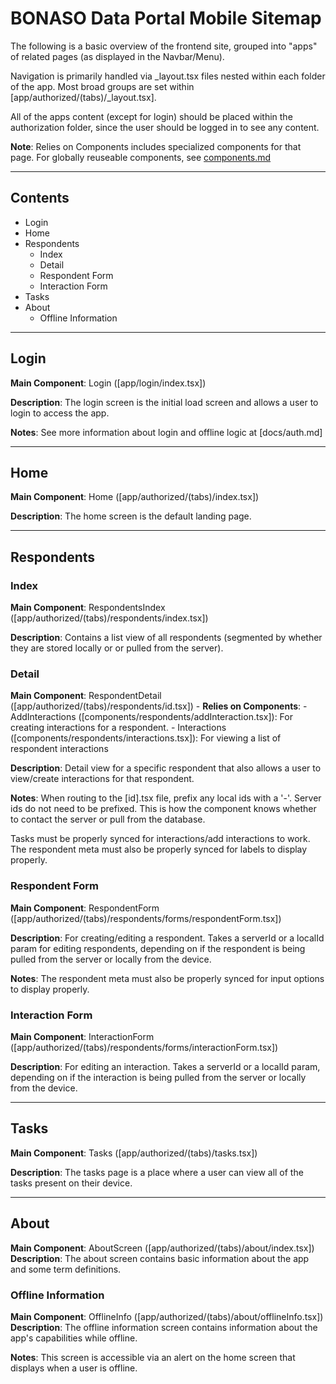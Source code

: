 # BONASO Data Portal Mobile Sitemap
The following is a basic overview of the frontend site, grouped into "apps" of related pages (as displayed in the Navbar/Menu).

Navigation is primarily handled via _layout.tsx files nested within each folder of the app. Most broad groups are set within [app/authorized/(tabs)/_layout.tsx].

All of the apps content (except for login) should be placed within the authorization folder, since the user should be logged in to see any content.

**Note**: Relies on Components includes specialized components for that page. For globally reuseable components, see [components.md](docs/components.md)

---

## Contents
- Login
- Home
- Respondents
    - Index
    - Detail
    - Respondent Form
    - Interaction Form
- Tasks
- About
    - Offline Information

---

## Login
**Main Component**: Login ([app/login/index.tsx])

**Description**: The login screen is the initial load screen and allows a user to login to access the app. 

**Notes**: See more information about login and offline logic at [docs/auth.md]

---

## Home
**Main Component**: Home ([app/authorized/(tabs)/index.tsx])

**Description**: The home screen is the default landing page.

---

## Respondents

### Index
**Main Component**: RespondentsIndex ([app/authorized/(tabs)/respondents/index.tsx])

**Description**: Contains a list view of all respondents (segmented by whether they are stored locally or or pulled from the server).

### Detail
**Main Component**: RespondentDetail ([app/authorized/(tabs)/respondents/id.tsx])
    - **Relies on Components**:
        - AddInteractions ([components/respondents/addInteraction.tsx]): For creating interactions for a respondent.
        - Interactions ([components/respondents/interactions.tsx]): For viewing a list of respondent interactions

**Description**: Detail view for a specific respondent that also allows a user to view/create interactions for that respondent. 

**Notes**: When routing to the [id].tsx file, prefix any local ids with a '-'. Server ids do not need to be prefixed. This is how the component knows whether to contact the server or pull from the database.

Tasks must be properly synced for interactions/add interactions to work. The respondent meta must also be properly synced for labels to display properly. 

### Respondent Form
**Main Component**: RespondentForm ([app/authorized/(tabs)/respondents/forms/respondentForm.tsx]) 

**Description**: For creating/editing a respondent. Takes a serverId or a localId param for editing respondents, depending on if the respondent is being pulled from the server or locally from the device. 

**Notes**: The respondent meta must also be properly synced for input options to display properly. 

### Interaction Form
**Main Component**: InteractionForm ([app/authorized/(tabs)/respondents/forms/interactionForm.tsx])

**Description**: For editing an interaction. Takes a serverId or a localId param, depending on if the interaction is being pulled from the server or locally from the device. 


--- 

## Tasks
**Main Component**: Tasks ([app/authorized/(tabs)/tasks.tsx])

**Description**: The tasks page is a place where a user can view all of the tasks present on their device.

---

## About

**Main Component**: AboutScreen ([app/authorized/(tabs)/about/index.tsx])
**Description**: The about screen contains basic information about the app and some term definitions.

### Offline Information
**Main Component**: OfflineInfo ([app/authorized/(tabs)/about/offlineInfo.tsx])
**Description**: The offline information screen contains information about the app's capabilities while offline. 

**Notes**: This screen is accessible via an alert on the home screen that displays when a user is offline. 
